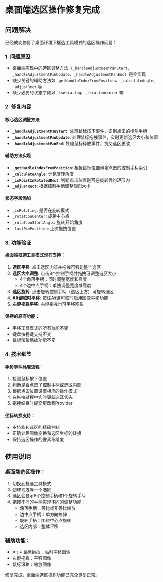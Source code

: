 # 桌面端选区操作修复完成

## 问题解决

已经成功修复了桌面环境下框选工具模式的选区操作问题：

### 1. 问题原因
- 桌面端实现中的选区调整方法（`_handleAdjustmentPanStart`、`_handleAdjustmentPanUpdate`、`_handleAdjustmentPanEnd`）是空实现
- 缺少关键的辅助方法如 `_getHandleIndexFromPosition`、`_calculateAngle`、`_adjustRect` 等
- 缺少必要的状态字段如 `_isRotating`、`_rotationCenter` 等

### 2. 修复内容

#### 核心选区调整方法
- **`_handleAdjustmentPanStart`**: 处理鼠标按下事件，识别点击的控制手柄
- **`_handleAdjustmentPanUpdate`**: 处理鼠标拖拽事件，实时更新选区大小和位置
- **`_handleAdjustmentPanEnd`**: 处理鼠标释放事件，提交选区更改

#### 辅助方法实现
- **`_getHandleIndexFromPosition`**: 根据鼠标位置确定点击的控制手柄索引
- **`_calculateAngle`**: 计算旋转角度
- **`_isPointInRotatedRect`**: 判断点击位置是否在旋转后的矩形内
- **`_adjustRect`**: 根据控制手柄调整矩形大小

#### 状态字段添加
- `_isRotating`: 是否在旋转模式
- `_rotationCenter`: 旋转中心点
- `_rotationStartAngle`: 旋转开始角度
- `_lastPanPosition`: 上次拖拽位置

### 3. 功能验证

#### 桌面端框选工具模式现在支持：
1. **选区平移**: 点击选区内部并拖拽可移动整个选区
2. **选区大小调整**: 点击8个控制手柄并拖拽可调整选区大小
   - 4个角落手柄：同时调整宽度和高度
   - 4个边中点手柄：单独调整宽度或高度
3. **选区旋转**: 点击旋转控制手柄（选区上方）可旋转选区
4. **Alt键临时平移**: 按住Alt键可临时启用图像平移功能
5. **右键拖拽平移**: 右键拖拽也可平移图像

#### 保持的原有功能：
- 平移工具模式的所有功能不变
- 键盘快捷键支持不变
- 鼠标滚轮缩放功能不变

### 4. 技术细节

#### 手势事件处理流程：
1. 检测鼠标按下位置
2. 判断是否点击了控制手柄或选区内部
3. 根据点击位置设置相应的操作模式
4. 在拖拽过程中实时更新选区状态
5. 拖拽结束时提交更改到Provider

#### 坐标转换支持：
- 支持旋转选区的精确控制
- 正确处理图像变换和选区坐标的转换
- 保持选区操作的像素级精度

## 使用说明

### 桌面端选区操作：
1. 切换到框选工具模式
2. 创建或选择一个选区
3. 选区会显示8个控制手柄和1个旋转手柄
4. 拖拽不同的手柄实现不同的调整功能：
   - 角落手柄：等比或非等比缩放
   - 边中点手柄：单方向拉伸
   - 旋转手柄：围绕中心点旋转
   - 选区内部：整体平移

### 辅助功能：
- Alt + 鼠标拖拽：临时平移图像
- 右键拖拽：平移图像
- 鼠标滚轮：缩放图像

修复完成，桌面端选区操作功能已完全恢复正常。